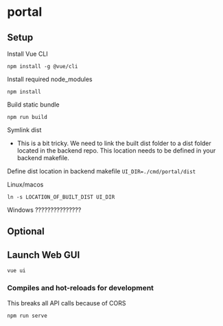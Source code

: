 # portal

## Setup

Install Vue CLI

```
npm install -g @vue/cli
```

Install required node_modules

```
npm install
```

Build static bundle

```
npm run build
```

Symlink dist
- This is a bit tricky. We need to link the built dist folder to a dist folder located in the backend repo. This location needs to be defined in your backend makefile.

Define dist location in backend makefile
```UI_DIR=./cmd/portal/dist```

Linux/macos
```
ln -s LOCATION_OF_BUILT_DIST UI_DIR
```
Windows
???????????????

## Optional

## Launch Web GUI

```
vue ui
```

### Compiles and hot-reloads for development
This breaks all API calls because of CORS
```
npm run serve
```
